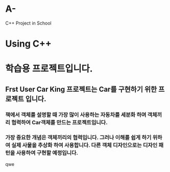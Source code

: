 # A-
C++ Project in School
<h1>Using C++</h1>
<h1>학습용 프로젝트입니다.</h1>
<h2>Frst User Car King 프로젝트는 Car를 구현하기 위한 프로젝트 입니다.</h2>
<h3>책에서 객체를 설명할 때 가장 많이 사용하는 자동차를 세분화 하며 객체끼리 협력하여 Car객체를 만드는 프로젝트입니다.</h3>
<h3>가장 중요한 개념은 객체끼리의 협력입니다. 그러나 이해를 쉽게 하기 위하여 실제 사물을 추상화 하여 사용합니다. 다른 객체 디자인으로는 디자인 패턴을 사용하여 구현할 예정입니다.</h3>


qwe